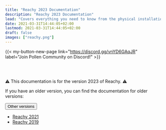 ```yaml
---
title: "Reachy 2023 Documentation"
description: "Reachy 2023 Documentation"
lead: "Covers everything you need to know from the physical installation of Reachy to advanced uses like VR tele-operation."
date: 2021-03-31T14:44:05+02:00
lastmod: 2021-03-31T14:44:05+02:00
draft: false
images: ["reachy.png"]
---
```


{{< my-button-new-page link="https://discord.gg/vnYD6GAqJR" label="Join Pollen Community on Discord!" >}}  

<br />  
<br />  

:warning: This documentation is for the version 2023 of Reachy. :warning:

If you have an older version, you can find the documentation for older versions:

<div class="dropdown">
  <button class="btn btn-secondary dropdown-toggle" type="button" id="dropdownMenuButton1" data-bs-toggle="dropdown" aria-expanded="false">
    Other versions
  </button>
  <ul class="dropdown-menu" aria-labelledby="dropdownMenuButton1">
    <li><a class="dropdown-item" href="https://pollen-robotics.github.io/reachy-2021-docs/">Reachy 2021</a></li>
    <li><a class="dropdown-item" href="https://pollen-robotics.github.io/reachy-2019-docs/">Reachy 2019</a></li>
  </ul>
</div>

